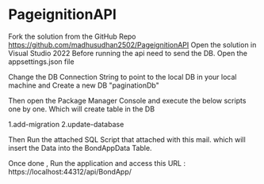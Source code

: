 # PageignitionAPI

Fork the solution from the GitHub Repo https://github.com/madhusudhan2502/PageignitionAPI
Open the solution in Visual Studio 2022 
Before running the api need to send the DB.
 Open the appsettings.json file
 
Change the DB Connection String to point to the local DB in your local machine and Create a new DB "paginationDb"

Then open the Package Manager Console and execute the below scripts one by one. Which will create table in the DB

1.add-migration
2.update-database

Then Run the attached SQL Script that attached with this mail. which will insert the Data into the BondAppData Table.

Once done , Run the application and access this URL : https://localhost:44312/api/BondApp/


